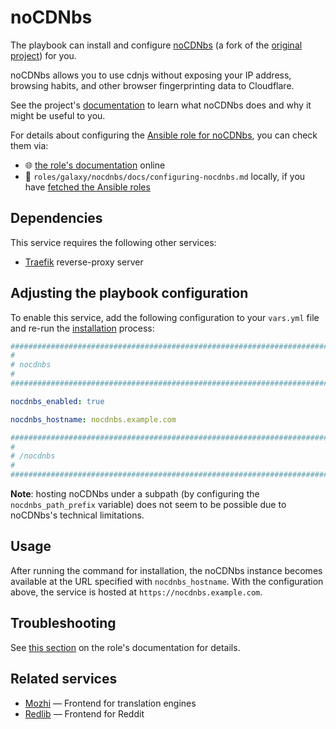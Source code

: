 <!--
SPDX-FileCopyrightText: 2020 - 2024 MDAD project contributors
SPDX-FileCopyrightText: 2020 - 2024 Slavi Pantaleev
SPDX-FileCopyrightText: 2020 Aaron Raimist
SPDX-FileCopyrightText: 2020 Chris van Dijk
SPDX-FileCopyrightText: 2020 Dominik Zajac
SPDX-FileCopyrightText: 2020 Mickaël Cornière
SPDX-FileCopyrightText: 2022 François Darveau
SPDX-FileCopyrightText: 2022 Julian Foad
SPDX-FileCopyrightText: 2022 Warren Bailey
SPDX-FileCopyrightText: 2023 Antonis Christofides
SPDX-FileCopyrightText: 2023 Felix Stupp
SPDX-FileCopyrightText: 2023 Julian-Samuel Gebühr
SPDX-FileCopyrightText: 2023 Pierre 'McFly' Marty
SPDX-FileCopyrightText: 2024 - 2025 Suguru Hirahara

SPDX-License-Identifier: AGPL-3.0-or-later
-->

# noCDNbs

The playbook can install and configure [noCDNbs](https://app.radicle.xyz/nodes/seed.radicle.garden/rad%3Az3HEG7KePQVAbZXSdn7tGNb7FVDqL) (a fork of the [original project](https://git.private.coffee/PrivateCoffee/nocdnbs)) for you.

noCDNbs allows you to use cdnjs without exposing your IP address, browsing habits, and other browser fingerprinting data to Cloudflare.

See the project's [documentation](https://app.radicle.xyz/nodes/seed.radicle.garden/rad%3Az3HEG7KePQVAbZXSdn7tGNb7FVDqL/tree/README.md) to learn what noCDNbs does and why it might be useful to you.

For details about configuring the [Ansible role for noCDNbs](https://app.radicle.xyz/nodes/seed.radicle.garden/rad%3Az8vyzN3a8DmwhcUq3949SihKd1Wh), you can check them via:
- 🌐 [the role's documentation](https://app.radicle.xyz/nodes/seed.radicle.garden/rad%3Az8vyzN3a8DmwhcUq3949SihKd1Wh/tree/docs/configuring-nocdnbs.md) online
- 📁 `roles/galaxy/nocdnbs/docs/configuring-nocdnbs.md` locally, if you have [fetched the Ansible roles](../installing.md)

## Dependencies

This service requires the following other services:

- [Traefik](traefik.md) reverse-proxy server

## Adjusting the playbook configuration

To enable this service, add the following configuration to your `vars.yml` file and re-run the [installation](../installing.md) process:

```yaml
########################################################################
#                                                                      #
# nocdnbs                                                              #
#                                                                      #
########################################################################

nocdnbs_enabled: true

nocdnbs_hostname: nocdnbs.example.com

########################################################################
#                                                                      #
# /nocdnbs                                                             #
#                                                                      #
########################################################################
```

**Note**: hosting noCDNbs under a subpath (by configuring the `nocdnbs_path_prefix` variable) does not seem to be possible due to noCDNbs's technical limitations.

## Usage

After running the command for installation, the noCDNbs instance becomes available at the URL specified with `nocdnbs_hostname`. With the configuration above, the service is hosted at `https://nocdnbs.example.com`.

## Troubleshooting

See [this section](https://app.radicle.xyz/nodes/seed.radicle.garden/rad%3Az8vyzN3a8DmwhcUq3949SihKd1Wh/tree/docs/configuring-nocdnbs.md#troubleshooting) on the role's documentation for details.

## Related services

- [Mozhi](mozhi.md) — Frontend for translation engines
- [Redlib](redlib.md) — Frontend for Reddit
